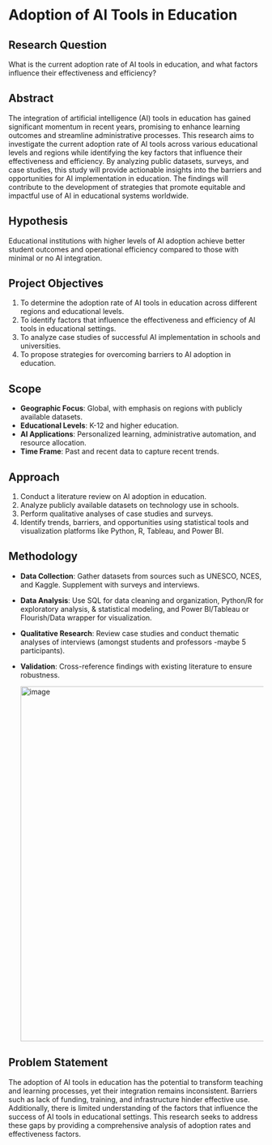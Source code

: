 # Adoption of AI Tools in Education

## Research Question
What is the current adoption rate of AI tools in education, and what factors influence their effectiveness and efficiency?

## Abstract
The integration of artificial intelligence (AI) tools in education has gained significant momentum in recent years, promising to enhance learning outcomes and streamline administrative processes. This research aims to investigate the current adoption rate of AI tools across various educational levels and regions while identifying the key factors that influence their effectiveness and efficiency. By analyzing public datasets, surveys, and case studies, this study will provide actionable insights into the barriers and opportunities for AI implementation in education. The findings will contribute to the development of strategies that promote equitable and impactful use of AI in educational systems worldwide.

 ## Hypothesis
Educational institutions with higher levels of AI adoption achieve better student outcomes and operational efficiency compared to those with minimal or no AI integration.

## Project Objectives
1. To determine the adoption rate of AI tools in education across different regions and educational levels.
2. To identify factors that influence the effectiveness and efficiency of AI tools in educational settings.
3. To analyze case studies of successful AI implementation in schools and universities.
4. To propose strategies for overcoming barriers to AI adoption in education.

## Scope
- **Geographic Focus**: Global, with emphasis on regions with publicly available datasets.
- **Educational Levels**: K-12 and higher education.
- **AI Applications**: Personalized learning, administrative automation, and resource allocation.
- **Time Frame**: Past and recent data to capture recent trends.

## Approach
1. Conduct a literature review on AI adoption in education.
2. Analyze publicly available datasets on technology use in schools.
3. Perform qualitative analyses of case studies and surveys.
4. Identify trends, barriers, and opportunities using statistical tools and visualization platforms like Python, R, Tableau, and Power BI.

## Methodology
- **Data Collection**: Gather datasets from sources such as UNESCO, NCES, and Kaggle. Supplement with surveys and interviews.
- **Data Analysis**: Use SQL for data cleaning and organization, Python/R for exploratory analysis, & statistical modeling, and Power BI/Tableau or Flourish/Data wrapper for visualization.
- **Qualitative Research**: Review case studies and conduct thematic analyses of interviews (amongst students and professors -maybe 5 participants).
- **Validation**: Cross-reference findings with existing literature to ensure robustness.

  <img width="700" alt="image" src="https://github.com/user-attachments/assets/c83ffa17-573b-40eb-bd93-a276acb215d5" />


## Problem Statement
The adoption of AI tools in education has the potential to transform teaching and learning processes, yet their integration remains inconsistent. Barriers such as lack of funding, training, and infrastructure hinder effective use. Additionally, there is limited understanding of the factors that influence the success of AI tools in educational settings. This research seeks to address these gaps by providing a comprehensive analysis of adoption rates and effectiveness factors.

